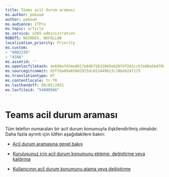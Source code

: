 ```yaml
---
title: Teams acil durum araması
ms.author: pebaum
author: pebaum
ms.audience: ITPro
ms.topic: article
ms.service: o365-administration
ROBOTS: NOINDEX, NOFOLLOW
localization_priority: Priority
ms.custom:
- "9002239"
- "4348"
ms.assetid: ''
ms.openlocfilehash: 4e696ef434e8017e84b75632845eb20fdf201ccb7e80a5b07864b8848b891c69
ms.sourcegitcommit: b5f7da89a650d2915dc652449623c78be6247175
ms.translationtype: HT
ms.contentlocale: tr-TR
ms.lasthandoff: 08/05/2021
ms.locfileid: "54008566"
---
```

# <a name="teams-emergency-calling"></a>Teams acil durum araması

Tüm telefon numaraları bir acil durum konumuyla ilişkilendirilmiş olmalıdır. Daha fazla ayrıntı için lütfen aşağıdakilere bakın:

- [Acil durum aramasına genel bakış](https://docs.microsoft.com/MicrosoftTeams/what-are-emergency-locations-addresses-and-call-routing)

- [Kuruluşunuz için acil durum konumunu ekleme, değiştirme veya kaldırma](https://docs.microsoft.com/MicrosoftTeams/add-change-remove-emergency-location-organization)

- [Kullanıcının acil durum konumunu atama veya değiştirme](https://docs.microsoft.com/MicrosoftTeams/assign-change-emergency-location-user)
